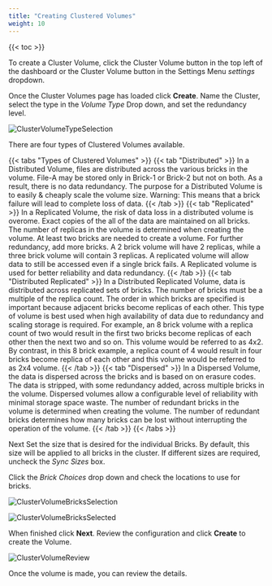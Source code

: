 ```yaml
---
title: "Creating Clustered Volumes"
weight: 10
---
```


{{< toc >}}

To create a Cluster Volume, click the Cluster Volume button <mat-icon role="img" fontset="mdi" aria-hidden="true" class="mat-icon mdi mdi-server-network mat-icon-no-color"></mat-icon> in the top left of the dashboard or the Cluster Volume button in the Settings Menu <i class="material-icons" aria-hidden="true" title="Settings">settings</i> dropdown.

Once the Cluster Volumes page has loaded click **Create**.
Name the Cluster, select the type in the *Volume Type* Drop down, and set the redundancy level.

![ClusterVolumeTypeSelection](/images/TrueCommand/2.0/ClusterVolumeTypeSelection.png "Cluster Volume Type Selection")

There are four types of Clustered Volumes available.

{{< tabs "Types of Clustered Volumes" >}}
{{< tab "Distributed" >}}
In a Distributed Volume, files are distributed across the various bricks in the volume. File-A may be stored only in Brick-1 or Brick-2 but not on both. As a result, there is no data redundancy. The purpose for a Distributed Volume is to easily & cheaply scale the volume size. 
Warning: This means that a brick failure will lead to complete loss of data.
{{< /tab >}}
{{< tab "Replicated" >}}
In a Replicated Volume, the risk of data loss in a distributed volume is overome. Exact copies of the all of the data are maintained on all bricks. The number of replicas in the volume is determined when creating the volume. At least two bricks are needed to create a volume.  For further redundancy, add more bricks.  A 2 brick volume will have 2 replicas, while a three brick volume will contain 3 replicas. A replicated volume will allow data to still be accessed even if a single brick fails. A Replicated volume is used for better reliability and data redundancy.
{{< /tab >}}
{{< tab "Distributed Replicated" >}}
In a Distributed Replicated Volume, data is distributed across replicated sets of bricks. The number of bricks must be a multiple of the replica count. The order in which bricks are specified is important because adjacent bricks become replicas of each other. This type of volume is best used when high availability of data due to redundancy and scaling storage is required. For example, an 8 brick volume with a replica count of two would result in the first two bricks become replicas of each other then the next two and so on. This volume would be referred to as 4x2. By contrast, in this 8 brick example, a replica count of 4 would result in four bricks become replica of each other and this volume would be referred to as 2x4 volume.
{{< /tab >}}
{{< tab "Dispersed" >}}
In a Dispersed Volume, the data is dispersed across the bricks and is based on on erasure codes. The data is stripped, with some redundancy added, across multiple bricks in the volume. Dispersed volumes allow a configurable level of reliability with minimal storage space waste. The number of redundant bricks in the volume is determined when creating the volume. The number of redundant bricks determines how many bricks can be lost without interrupting the operation of the volume.
{{< /tab >}}
{{< /tabs >}}

Next Set the size that is desired for the individual Bricks.  By default, this size will be applied to all bricks in the cluster.  If different sizes are required, uncheck the *Sync Sizes* box.

Click the *Brick Choices* drop down and check the locations to use for bricks.

![ClusterVolumeBricksSelection](/images/TrueCommand/2.0/ClusterVolumeBricksSelection.png "Cluster Volume Bricks Selection")

![ClusterVolumeBricksSelected](/images/TrueCommand/2.0/ClusterVolumeBricksSelected.png "Cluster Volume Bricks Selected")

When finished click **Next**.
Review the configuration and click **Create** to create the Volume. 

![ClusterVolumeReview](/images/TrueCommand/2.0/ClusterVolumeReview.png "Cluster Volume Review")

Once the volume is made, you can review the details.
